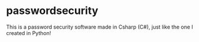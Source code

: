 # passwordsecurity
This is a password security software made in Csharp (C#), just like the one I created in Python!

